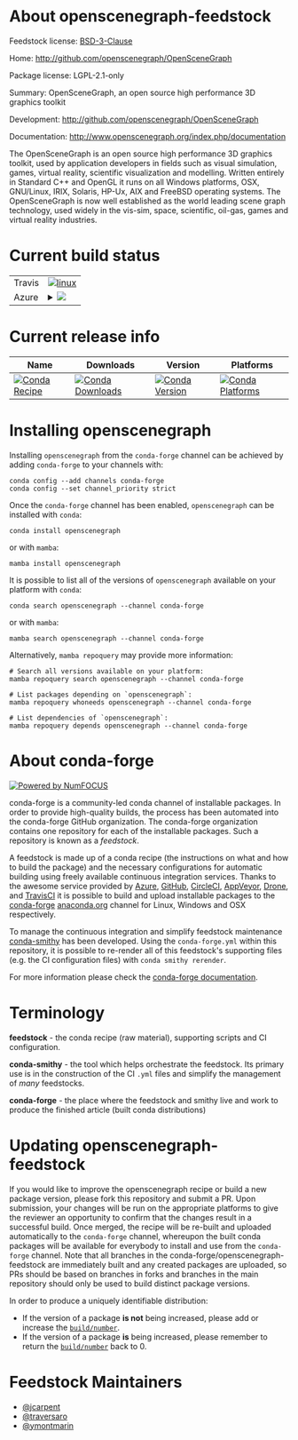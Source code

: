 About openscenegraph-feedstock
==============================

Feedstock license: [BSD-3-Clause](https://github.com/conda-forge/openscenegraph-feedstock/blob/main/LICENSE.txt)

Home: http://github.com/openscenegraph/OpenSceneGraph

Package license: LGPL-2.1-only

Summary: OpenSceneGraph, an open source high performance 3D graphics toolkit

Development: http://github.com/openscenegraph/OpenSceneGraph

Documentation: http://www.openscenegraph.org/index.php/documentation

The OpenSceneGraph is an open source high performance 3D graphics toolkit, used by application developers in fields such as visual simulation, games, virtual reality, scientific visualization and modelling. Written entirely in Standard C++ and OpenGL it runs on all Windows platforms, OSX, GNU/Linux, IRIX, Solaris, HP-Ux, AIX and FreeBSD operating systems. The OpenSceneGraph is now well established as the world leading scene graph technology, used widely in the vis-sim, space, scientific, oil-gas, games and virtual reality industries.


Current build status
====================


<table><tr>
    <td>Travis</td>
    <td>
      <a href="https://app.travis-ci.com/conda-forge/openscenegraph-feedstock">
        <img alt="linux" src="https://img.shields.io/travis/com/conda-forge/openscenegraph-feedstock/main.svg?label=Linux">
      </a>
    </td>
  </tr>
    
  <tr>
    <td>Azure</td>
    <td>
      <details>
        <summary>
          <a href="https://dev.azure.com/conda-forge/feedstock-builds/_build/latest?definitionId=9483&branchName=main">
            <img src="https://dev.azure.com/conda-forge/feedstock-builds/_apis/build/status/openscenegraph-feedstock?branchName=main">
          </a>
        </summary>
        <table>
          <thead><tr><th>Variant</th><th>Status</th></tr></thead>
          <tbody><tr>
              <td>linux_64</td>
              <td>
                <a href="https://dev.azure.com/conda-forge/feedstock-builds/_build/latest?definitionId=9483&branchName=main">
                  <img src="https://dev.azure.com/conda-forge/feedstock-builds/_apis/build/status/openscenegraph-feedstock?branchName=main&jobName=linux&configuration=linux%20linux_64_" alt="variant">
                </a>
              </td>
            </tr><tr>
              <td>linux_aarch64</td>
              <td>
                <a href="https://dev.azure.com/conda-forge/feedstock-builds/_build/latest?definitionId=9483&branchName=main">
                  <img src="https://dev.azure.com/conda-forge/feedstock-builds/_apis/build/status/openscenegraph-feedstock?branchName=main&jobName=linux&configuration=linux%20linux_aarch64_" alt="variant">
                </a>
              </td>
            </tr><tr>
              <td>linux_ppc64le</td>
              <td>
                <a href="https://dev.azure.com/conda-forge/feedstock-builds/_build/latest?definitionId=9483&branchName=main">
                  <img src="https://dev.azure.com/conda-forge/feedstock-builds/_apis/build/status/openscenegraph-feedstock?branchName=main&jobName=linux&configuration=linux%20linux_ppc64le_" alt="variant">
                </a>
              </td>
            </tr><tr>
              <td>osx_64</td>
              <td>
                <a href="https://dev.azure.com/conda-forge/feedstock-builds/_build/latest?definitionId=9483&branchName=main">
                  <img src="https://dev.azure.com/conda-forge/feedstock-builds/_apis/build/status/openscenegraph-feedstock?branchName=main&jobName=osx&configuration=osx%20osx_64_" alt="variant">
                </a>
              </td>
            </tr><tr>
              <td>osx_arm64</td>
              <td>
                <a href="https://dev.azure.com/conda-forge/feedstock-builds/_build/latest?definitionId=9483&branchName=main">
                  <img src="https://dev.azure.com/conda-forge/feedstock-builds/_apis/build/status/openscenegraph-feedstock?branchName=main&jobName=osx&configuration=osx%20osx_arm64_" alt="variant">
                </a>
              </td>
            </tr><tr>
              <td>win_64</td>
              <td>
                <a href="https://dev.azure.com/conda-forge/feedstock-builds/_build/latest?definitionId=9483&branchName=main">
                  <img src="https://dev.azure.com/conda-forge/feedstock-builds/_apis/build/status/openscenegraph-feedstock?branchName=main&jobName=win&configuration=win%20win_64_" alt="variant">
                </a>
              </td>
            </tr>
          </tbody>
        </table>
      </details>
    </td>
  </tr>
</table>

Current release info
====================

| Name | Downloads | Version | Platforms |
| --- | --- | --- | --- |
| [![Conda Recipe](https://img.shields.io/badge/recipe-openscenegraph-green.svg)](https://anaconda.org/conda-forge/openscenegraph) | [![Conda Downloads](https://img.shields.io/conda/dn/conda-forge/openscenegraph.svg)](https://anaconda.org/conda-forge/openscenegraph) | [![Conda Version](https://img.shields.io/conda/vn/conda-forge/openscenegraph.svg)](https://anaconda.org/conda-forge/openscenegraph) | [![Conda Platforms](https://img.shields.io/conda/pn/conda-forge/openscenegraph.svg)](https://anaconda.org/conda-forge/openscenegraph) |

Installing openscenegraph
=========================

Installing `openscenegraph` from the `conda-forge` channel can be achieved by adding `conda-forge` to your channels with:

```
conda config --add channels conda-forge
conda config --set channel_priority strict
```

Once the `conda-forge` channel has been enabled, `openscenegraph` can be installed with `conda`:

```
conda install openscenegraph
```

or with `mamba`:

```
mamba install openscenegraph
```

It is possible to list all of the versions of `openscenegraph` available on your platform with `conda`:

```
conda search openscenegraph --channel conda-forge
```

or with `mamba`:

```
mamba search openscenegraph --channel conda-forge
```

Alternatively, `mamba repoquery` may provide more information:

```
# Search all versions available on your platform:
mamba repoquery search openscenegraph --channel conda-forge

# List packages depending on `openscenegraph`:
mamba repoquery whoneeds openscenegraph --channel conda-forge

# List dependencies of `openscenegraph`:
mamba repoquery depends openscenegraph --channel conda-forge
```


About conda-forge
=================

[![Powered by
NumFOCUS](https://img.shields.io/badge/powered%20by-NumFOCUS-orange.svg?style=flat&colorA=E1523D&colorB=007D8A)](https://numfocus.org)

conda-forge is a community-led conda channel of installable packages.
In order to provide high-quality builds, the process has been automated into the
conda-forge GitHub organization. The conda-forge organization contains one repository
for each of the installable packages. Such a repository is known as a *feedstock*.

A feedstock is made up of a conda recipe (the instructions on what and how to build
the package) and the necessary configurations for automatic building using freely
available continuous integration services. Thanks to the awesome service provided by
[Azure](https://azure.microsoft.com/en-us/services/devops/), [GitHub](https://github.com/),
[CircleCI](https://circleci.com/), [AppVeyor](https://www.appveyor.com/),
[Drone](https://cloud.drone.io/welcome), and [TravisCI](https://travis-ci.com/)
it is possible to build and upload installable packages to the
[conda-forge](https://anaconda.org/conda-forge) [anaconda.org](https://anaconda.org/)
channel for Linux, Windows and OSX respectively.

To manage the continuous integration and simplify feedstock maintenance
[conda-smithy](https://github.com/conda-forge/conda-smithy) has been developed.
Using the ``conda-forge.yml`` within this repository, it is possible to re-render all of
this feedstock's supporting files (e.g. the CI configuration files) with ``conda smithy rerender``.

For more information please check the [conda-forge documentation](https://conda-forge.org/docs/).

Terminology
===========

**feedstock** - the conda recipe (raw material), supporting scripts and CI configuration.

**conda-smithy** - the tool which helps orchestrate the feedstock.
                   Its primary use is in the construction of the CI ``.yml`` files
                   and simplify the management of *many* feedstocks.

**conda-forge** - the place where the feedstock and smithy live and work to
                  produce the finished article (built conda distributions)


Updating openscenegraph-feedstock
=================================

If you would like to improve the openscenegraph recipe or build a new
package version, please fork this repository and submit a PR. Upon submission,
your changes will be run on the appropriate platforms to give the reviewer an
opportunity to confirm that the changes result in a successful build. Once
merged, the recipe will be re-built and uploaded automatically to the
`conda-forge` channel, whereupon the built conda packages will be available for
everybody to install and use from the `conda-forge` channel.
Note that all branches in the conda-forge/openscenegraph-feedstock are
immediately built and any created packages are uploaded, so PRs should be based
on branches in forks and branches in the main repository should only be used to
build distinct package versions.

In order to produce a uniquely identifiable distribution:
 * If the version of a package **is not** being increased, please add or increase
   the [``build/number``](https://docs.conda.io/projects/conda-build/en/latest/resources/define-metadata.html#build-number-and-string).
 * If the version of a package **is** being increased, please remember to return
   the [``build/number``](https://docs.conda.io/projects/conda-build/en/latest/resources/define-metadata.html#build-number-and-string)
   back to 0.

Feedstock Maintainers
=====================

* [@jcarpent](https://github.com/jcarpent/)
* [@traversaro](https://github.com/traversaro/)
* [@ymontmarin](https://github.com/ymontmarin/)

